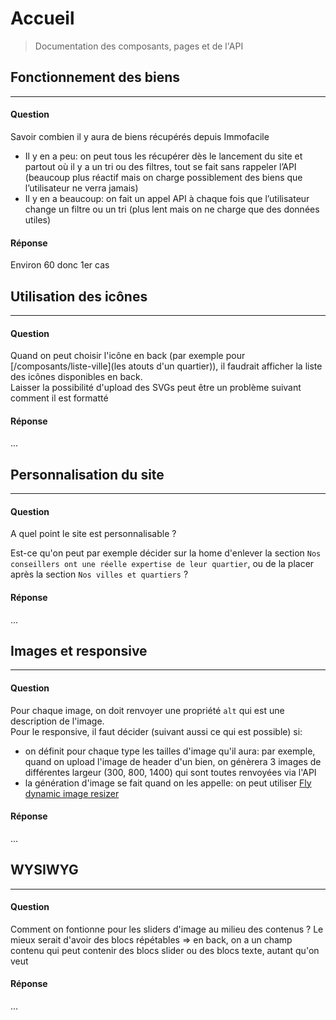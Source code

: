 # Accueil

> Documentation des composants, pages et de l'API


## Fonctionnement des biens

---

#### Question

Savoir combien il y aura de biens récupérés depuis Immofacile

- Il y en a peu: on peut tous les récupérer dès le lancement du site et partout où il y a un tri ou des filtres, tout se fait sans rappeler l’API (beaucoup plus réactif mais on charge possiblement des biens que l’utilisateur ne verra jamais)
- Il y en a beaucoup: on fait un appel API à chaque fois que l’utilisateur change un filtre ou un tri (plus lent mais on ne charge que des données utiles)

#### Réponse

Environ 60 donc 1er cas

## Utilisation des icônes

---

#### Question

Quand on peut choisir l'icône en back (par exemple pour [/composants/liste-ville](les atouts d'un quartier)), il faudrait afficher la liste des icônes disponibles en back.  
Laisser la possibilité d'upload des SVGs peut être un problème suivant comment il est formatté

#### Réponse

...

## Personnalisation du site

---

#### Question

A quel point le site est personnalisable ?  

Est-ce qu'on peut par exemple décider sur la home d'enlever la section `Nos conseillers ont une réelle expertise de leur quartier`, ou de la placer après la section `Nos villes et quartiers` ?


#### Réponse

...

## Images et responsive

---

#### Question

Pour chaque image, on doit renvoyer une propriété `alt` qui est une description de l'image.  
Pour le responsive, il faut décider (suivant aussi ce qui est possible) si: 

- on définit pour chaque type les tailles d'image qu'il aura: par exemple, quand on upload l'image de header d'un bien, on génèrera 3 images de différentes largeur (300, 800, 1400) qui sont toutes renvoyées via l'API
- la génération d'image se fait quand on les appelle: on peut utiliser [Fly dynamic image resizer](https://fr.wordpress.org/plugins/fly-dynamic-image-resizer/)

#### Réponse

...

## WYSIWYG

---

#### Question

Comment on fontionne pour les sliders d'image au milieu des contenus ?
Le mieux serait d'avoir des blocs répétables => en back, on a un champ contenu qui peut contenir des blocs slider ou des blocs texte, autant qu'on veut

#### Réponse

...
